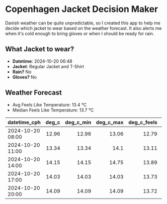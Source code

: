 
# Copenhagen Jacket Decision Maker

Danish weather can be quite unpredictable, so I created this app to help me decide which jacket to wear based on the weather forecast. 
It also alerts me when it's cold enough to bring gloves or when I should be ready for rain.

## What Jacket to wear?

- **Datetime**: 2024-10-20 06:48
- **Jacket**: Regular Jacket and T-Shirt
- **Rain?** No
- **Gloves?** No

## Weather Forecast
- Avg Feels Like Temperature: 13.4 °C
- Median Feels Like Temperature: 13.7 °C

| datetime_cph     |   deg_c |   deg_c_min |   deg_c_max |   deg_c_feels | weather   | wind   | rain   |
|:-----------------|--------:|------------:|------------:|--------------:|:----------|:-------|:-------|
| 2024-10-20 08:00 |   12.96 |       12.96 |       13.06 |         12.79 | Clouds    | Low    | None   |
| 2024-10-20 11:00 |   13.34 |       13.34 |       14.1  |         13.11 | Clouds    | Low    | None   |
| 2024-10-20 14:00 |   14.15 |       14.15 |       14.75 |         13.89 | Clouds    | Medium | None   |
| 2024-10-20 17:00 |   14.03 |       14.03 |       14.03 |         13.73 | Clouds    | Low    | None   |
| 2024-10-20 20:00 |   14.09 |       14.09 |       14.09 |         13.72 | Clouds    | High   | None   |
        